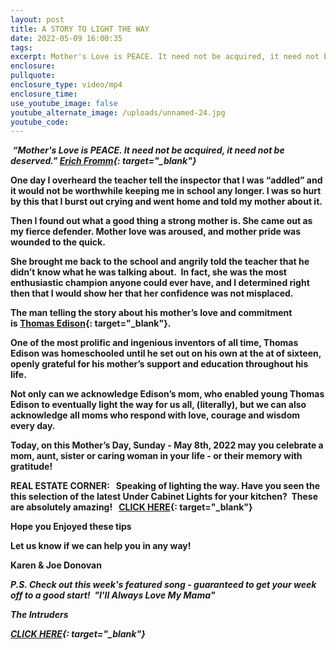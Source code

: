 ```yaml
---
layout: post
title: A STORY TO LIGHT THE WAY
date: 2022-05-09 16:00:35
tags:
excerpt: Mother's Love is PEACE. It need not be acquired, it need not be deserved
enclosure:
pullquote:
enclosure_type: video/mp4
enclosure_time:
use_youtube_image: false
youtube_alternate_image: /uploads/unnamed-24.jpg
youtube_code:
---
```

**&nbsp;*****“Mother's Love is PEACE. It need not be acquired, it need not be deserved."&nbsp;[Erich Fromm](https://t.e2ma.net/click/sjnchg/sbltq1c/oockyp){: target="_blank"}&nbsp;***

**One day I overheard the teacher tell the inspector that I was “addled” and it would not be worthwhile keeping me in school any longer. I was so hurt by this that I burst out crying and went home and told my mother about it.&nbsp;**

**Then I found out what a good thing a strong mother is. She came out as my fierce defender. Mother love was aroused, and mother pride was wounded to the quick.**

**She brought me back to the school and angrily told the teacher that he didn’t know what he was talking about.&nbsp; In fact, she was the most enthusiastic champion anyone could ever have, and I determined right then that I would show her that her confidence was not misplaced.**

**The man telling the story about his mother’s love and commitment is&nbsp;[Thomas Edison](https://t.e2ma.net/click/sjnchg/sbltq1c/4gdkyp){: target="_blank"}.**

**One of the most prolific and ingenious inventors of all time, Thomas Edison was homeschooled until he set out on his own at the at of sixteen, openly grateful for his mother’s support and education throughout his life.**

**Not only can we acknowledge Edison’s mom, who enabled young Thomas Edison to eventually light the way for us all, (literally), but we can also acknowledge all moms who respond with love, courage and wisdom every day.**

**Today, on this Mother’s Day, Sunday - May 8th, 2022 may you celebrate a mom, aunt, sister or caring woman in your life - or their memory with gratitude\!**

**REAL ESTATE CORNER: &nbsp; Speaking of lighting the way. Have you seen the this selection of the latest Under Cabinet Lights for your kitchen?&nbsp; These are absolutely amazing\!&nbsp; &nbsp;[CLICK HERE](https://t.e2ma.net/click/sjnchg/sbltq1c/k9dkyp){: target="_blank"}**

**Hope you Enjoyed these tips**

**Let us know if we can help you in any way\!&nbsp;**

**Karen & Joe Donovan&nbsp;**

***P.S. Check out this week's featured song - guaranteed to get your week off to a good start\! &nbsp;******"I'll Always Love My Mama"&nbsp;***

***The Intruders***

***[CLICK HERE](https://t.e2ma.net/click/sjnchg/sbltq1c/01ekyp){: target="_blank"}***
